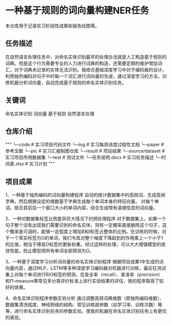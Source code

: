 # 一种基于规则的词向量构建NER任务
本仓库用于记录实习阶段性成果和报告绘图等。
## 任务描述
在自然语言处理任务中，对命名实体识别最早的处理办法就是人工构造基于规则的词典。但是这个行为需要专业的人力进行词典的构造，还需要定期的维护增加词汇，对于词典未记录的实体无法识别。我结合基础深度学习中对于编码器的设计，利用独热编码对句子中的每一个词汇进行词向量的生成，通过深度学习的方法，训练机器分析词向量，自动完成基于规则的命名实体识别任务。

## 关键词

命名实体识别 词向量 基于规则 自然语言处理

## 仓库介绍
"""
└─code                         # 实习项目代码文件
└─log                           # 实习每周进度过程性文档
└─paper                        #  参考文献
└─pic                            # 实习汇报制图仓库
└─result                        # 项目结果
└─source/dataset           # 实习项目所用数据集
└─test                            # 测试文件
└─任务说明.docx        # 实习任务描述
└─时间表.xlsx              # 实习计划
"""


## 项目成果
1、一种基于独热编码的词向量构建程序
自动的统计数据集中的高频词，生成高频字典，然后根据设定的维数基于字典生成每个单词本身的特征向量。
对每个单词，结合其前后一个窗口大小的单词内容，综合生成带有语境信息的词向量。

2、一种对数据集标签比例差异巨大情况下的预处理程序
对于数据集上，如果一个句子整个没有出现我们需要识别的命名实体，则有一定概率直接删除这个句子，这个概率是可调的，能够一定程度上增加B和I标签占整体的比例。在训练的时候，对于一个真实标签为O的单词，我们令其对整个梯度下降起到的作用乘上一个小于1的比值，相当于降低O标签的更新权重。经过这样的处理，可以大大增强模型的收敛性能，防止模型把所有单词全部预测为O。

3、一种基于深度学习分析词向量的命名实体识别程序
根据项目成果1中生成的词向量内容，通过MLP、LSTM等多种深度学习编码器对机器进行训练，最后在测试集上对每个单词进行BIO标签的预测。在查全率（recall）、查准率（precision）和f1-measure等常见多分类评价标准上进行实验结果的评估，我的程序取得了较好的效果。

4、命名实体识别程序参数实验分析
通过调整高频词典维数（即独热编码维数）、数据集清洗程度、神经网络的结构、常见训练超参数（如学习率、训练次数）等等，进行命名实体识别任务的参数实验，使我的机器在命名实体识别任务上有更优的表现。
